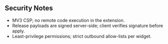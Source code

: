 ## Security Notes

- MV3 CSP; no remote code execution in the extension.
- Release payloads are signed server-side; client verifies signature before apply.
- Least-privilege permissions; strict outbound allow-lists per widget.

